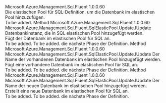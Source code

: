 <Type Name="IWithDatabase" FullName="Microsoft.Azure.Management.Sql.Fluent.SqlElasticPool.Update.IWithDatabase">
  <TypeSignature Language="C#" Value="public interface IWithDatabase" />
  <TypeSignature Language="ILAsm" Value=".class public interface auto ansi abstract IWithDatabase" />
  <TypeSignature Language="DocId" Value="T:Microsoft.Azure.Management.Sql.Fluent.SqlElasticPool.Update.IWithDatabase" />
  <TypeSignature Language="VB.NET" Value="Public Interface IWithDatabase" />
  <TypeSignature Language="F#" Value="type IWithDatabase = interface" />
  <AssemblyInfo>
    <AssemblyName>Microsoft.Azure.Management.Sql.Fluent</AssemblyName>
    <AssemblyVersion>1.0.0.60</AssemblyVersion>
  </AssemblyInfo>
  <Interfaces />
  <Docs>
    <summary>
            Die elastischen Pool für SQL-Definition, um die Datenbank im elastischen Pool hinzuzufügen.
            </summary>
    <remarks>To be added.</remarks>
  </Docs>
  <Members>
    <Member MemberName="WithExistingDatabase">
      <MemberSignature Language="C#" Value="public Microsoft.Azure.Management.Sql.Fluent.SqlElasticPool.Update.IUpdate WithExistingDatabase (Microsoft.Azure.Management.Sql.Fluent.ISqlDatabase database);" />
      <MemberSignature Language="ILAsm" Value=".method public hidebysig newslot virtual instance class Microsoft.Azure.Management.Sql.Fluent.SqlElasticPool.Update.IUpdate WithExistingDatabase(class Microsoft.Azure.Management.Sql.Fluent.ISqlDatabase database) cil managed" />
      <MemberSignature Language="DocId" Value="M:Microsoft.Azure.Management.Sql.Fluent.SqlElasticPool.Update.IWithDatabase.WithExistingDatabase(Microsoft.Azure.Management.Sql.Fluent.ISqlDatabase)" />
      <MemberSignature Language="VB.NET" Value="Public Function WithExistingDatabase (database As ISqlDatabase) As IUpdate" />
      <MemberSignature Language="F#" Value="abstract member WithExistingDatabase : Microsoft.Azure.Management.Sql.Fluent.ISqlDatabase -&gt; Microsoft.Azure.Management.Sql.Fluent.SqlElasticPool.Update.IUpdate" Usage="iWithDatabase.WithExistingDatabase database" />
      <MemberType>Method</MemberType>
      <AssemblyInfo>
        <AssemblyName>Microsoft.Azure.Management.Sql.Fluent</AssemblyName>
        <AssemblyVersion>1.0.0.60</AssemblyVersion>
      </AssemblyInfo>
      <ReturnValue>
        <ReturnType>Microsoft.Azure.Management.Sql.Fluent.SqlElasticPool.Update.IUpdate</ReturnType>
      </ReturnValue>
      <Parameters>
        <Parameter Name="database" Type="Microsoft.Azure.Management.Sql.Fluent.ISqlDatabase" />
      </Parameters>
      <Docs>
        <param name="database">Datenbankinstanz, die in SQL elastischen Pool hinzugefügt werden.</param>
        <summary>
            Fügt der Datenbank im elastischen Pool für SQL an.
            </summary>
        <returns>To be added.</returns>
        <remarks>To be added.</remarks>
        <return>die nächste Phase der Definition.</return>
      </Docs>
    </Member>
    <Member MemberName="WithExistingDatabase">
      <MemberSignature Language="C#" Value="public Microsoft.Azure.Management.Sql.Fluent.SqlElasticPool.Update.IUpdate WithExistingDatabase (string databaseName);" />
      <MemberSignature Language="ILAsm" Value=".method public hidebysig newslot virtual instance class Microsoft.Azure.Management.Sql.Fluent.SqlElasticPool.Update.IUpdate WithExistingDatabase(string databaseName) cil managed" />
      <MemberSignature Language="DocId" Value="M:Microsoft.Azure.Management.Sql.Fluent.SqlElasticPool.Update.IWithDatabase.WithExistingDatabase(System.String)" />
      <MemberSignature Language="VB.NET" Value="Public Function WithExistingDatabase (databaseName As String) As IUpdate" />
      <MemberSignature Language="F#" Value="abstract member WithExistingDatabase : string -&gt; Microsoft.Azure.Management.Sql.Fluent.SqlElasticPool.Update.IUpdate" Usage="iWithDatabase.WithExistingDatabase databaseName" />
      <MemberType>Method</MemberType>
      <AssemblyInfo>
        <AssemblyName>Microsoft.Azure.Management.Sql.Fluent</AssemblyName>
        <AssemblyVersion>1.0.0.60</AssemblyVersion>
      </AssemblyInfo>
      <ReturnValue>
        <ReturnType>Microsoft.Azure.Management.Sql.Fluent.SqlElasticPool.Update.IUpdate</ReturnType>
      </ReturnValue>
      <Parameters>
        <Parameter Name="databaseName" Type="System.String" />
      </Parameters>
      <Docs>
        <param name="databaseName">Der Name der vorhandenen Datenbank im elastischen Pool hinzugefügt werden.</param>
        <summary>
            Fügt eine vorhandene Datenbank im elastischen Pool für SQL an.
            </summary>
        <returns>To be added.</returns>
        <remarks>To be added.</remarks>
        <return>die nächste Phase der Definition.</return>
      </Docs>
    </Member>
    <Member MemberName="WithNewDatabase">
      <MemberSignature Language="C#" Value="public Microsoft.Azure.Management.Sql.Fluent.SqlElasticPool.Update.IUpdate WithNewDatabase (string databaseName);" />
      <MemberSignature Language="ILAsm" Value=".method public hidebysig newslot virtual instance class Microsoft.Azure.Management.Sql.Fluent.SqlElasticPool.Update.IUpdate WithNewDatabase(string databaseName) cil managed" />
      <MemberSignature Language="DocId" Value="M:Microsoft.Azure.Management.Sql.Fluent.SqlElasticPool.Update.IWithDatabase.WithNewDatabase(System.String)" />
      <MemberSignature Language="VB.NET" Value="Public Function WithNewDatabase (databaseName As String) As IUpdate" />
      <MemberSignature Language="F#" Value="abstract member WithNewDatabase : string -&gt; Microsoft.Azure.Management.Sql.Fluent.SqlElasticPool.Update.IUpdate" Usage="iWithDatabase.WithNewDatabase databaseName" />
      <MemberType>Method</MemberType>
      <AssemblyInfo>
        <AssemblyName>Microsoft.Azure.Management.Sql.Fluent</AssemblyName>
        <AssemblyVersion>1.0.0.60</AssemblyVersion>
      </AssemblyInfo>
      <ReturnValue>
        <ReturnType>Microsoft.Azure.Management.Sql.Fluent.SqlElasticPool.Update.IUpdate</ReturnType>
      </ReturnValue>
      <Parameters>
        <Parameter Name="databaseName" Type="System.String" />
      </Parameters>
      <Docs>
        <param name="databaseName">Der Name der neuen Datenbank im elastischen Pool hinzugefügt werden.</param>
        <summary>
            Erstellt eine neue Datenbank im elastischen Pool für SQL an.
            </summary>
        <returns>To be added.</returns>
        <remarks>To be added.</remarks>
        <return>die nächste Phase der Definition.</return>
      </Docs>
    </Member>
  </Members>
</Type>